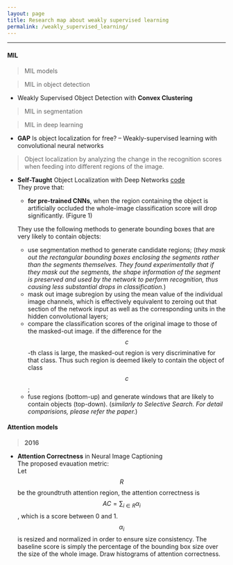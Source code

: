 ```yaml
---
layout: page
title: Research map about weakly supervised learning
permalink: /weakly_supervised_learning/
---
```


------

#### MIL

> MIL models


> MIL in object detection

* Weakly Supervised Object Detection with **Convex Clustering**  



> MIL in segmentation


> MIL in deep learning

* **GAP** Is object localization for free? – Weakly-supervised learning with convolutional neural networks  
    

> Object localization by analyzing the change in the recognition scores when feeding into different regions of the image.

* **Self-Taught** Object Localization with Deep Networks
[code](https://github.com/lorisbaz/self-taught_localization)  
    They prove that:  

    + **for pre-trained CNNs**, when the region containing the object is artificially occluded the whole-image classification score will drop significantly. (Figure 1)  

    They use the following methods to generate bounding boxes that are very likely to contain objects:  

    + use segmentation method to generate candidate regions; (*they mask out the rectangular bounding boxes enclosing the segments rather than the segments themselves. They found experimentally that if they mask out the segments, the shape information of the segment is preserved and used by the network to perform recognition, thus causing less substantial drops in classification.*)  
    + mask out image subregion by using the mean value of the individual image channels, which is effectively equivalent to zeroing out that section of the network input as well as the corresponding units in the hidden convolutional layers;  
    + compare the classification scores of the original image to those of the masked-out image. if the difference for the $$c$$-th class is large, the masked-out region is very discriminative for that class. Thus such region is deemed likely to contain the object of class $$c$$;
    + fuse regions (bottom-up) and generate windows that are likely to contain objects (top-down). (*similarly to Selective Search. For detail comparisions, please refer the paper.*)


#### Attention models

> **2016**

* **Attention Correctness** in Neural Image Captioning  
    The proposed evauation metric:  
    Let $$R$$ be the groundtruth attention region, the attention correctness is $$AC=\sum_{i \in R} \alpha_{i}$$, which is a score between 0 and 1. $$\alpha_{i}$$ is resized and normalized in order to ensure size consistency. The baseline score is simply the percentage of the bounding box size over the size of the whole image. Draw histograms of attention correctness.  


